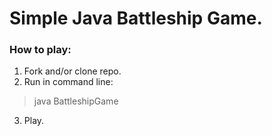 # Simple Java Battleship Game.

### How to play:

1. Fork and/or clone repo.
2. Run in command line:

> java BattleshipGame

3. Play.
